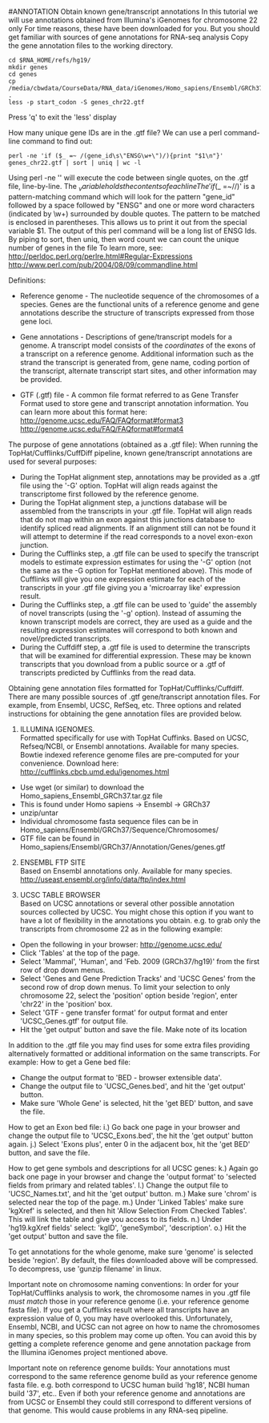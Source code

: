 #ANNOTATION
Obtain known gene/transcript annotations
In this tutorial we will use annotations obtained from Illumina's iGenomes for chromosome 22 only
For time reasons, these have been downloaded for you.
But you should get familiar with sources of gene annotations for RNA-seq analysis
Copy the gene annotation files to the working directory. 
	
	cd $RNA_HOME/refs/hg19/
	mkdir genes
	cd genes
	cp /media/cbwdata/CourseData/RNA_data/iGenomes/Homo_sapiens/Ensembl/GRCh37/Annotation/Genes/genes_chr22.gtf .
	less -p start_codon -S genes_chr22.gtf
Press 'q' to exit the 'less' display
	
How many unique gene IDs are in the .gtf file?
We can use a perl command-line command to find out:

	perl -ne 'if ($_ =~ /(gene_id\s\"ENSG\w+\")/){print "$1\n"}' genes_chr22.gtf | sort | uniq | wc -l
	
Using perl -ne '' will execute the code between single quotes, on the .gtf file, line-by-line.
The $_ variable holds the contents of each line
The 'if ($_ =~//)' is a pattern-matching command which will look for the pattern "gene_id" followed by a space followed by "ENSG" and one or more word characters (indicated by \w+) surrounded by double quotes.
The pattern to be matched is enclosed in parentheses. This allows us to print it out from the special variable $1.
The output of this perl command will be a long list of ENSG Ids. By piping to sort, then uniq, then word count we can count the unique number of genes in the file
To learn more, see:
http://perldoc.perl.org/perlre.html#Regular-Expressions
http://www.perl.com/pub/2004/08/09/commandline.html
	
	
Definitions:
- Reference genome - The nucleotide sequence of the chromosomes of a species.  Genes are the functional units of a reference genome and gene annotations describe the structure of transcripts expressed from those gene loci.  

- Gene annotations - Descriptions of gene/transcript models for a genome.  A transcript model consists of the *coordinates* of the exons of a transcript on a reference genome.  Additional information such as the strand the transcript is generated from, gene name, coding portion of the transcript, alternate transcript start sites, and other information may be provided.

- GTF (.gtf) file - A common file format referred to as Gene Transfer Format used to store gene and transcript annotation information.  You can learn more about this format here:
http://genome.ucsc.edu/FAQ/FAQformat#format3
http://genome.ucsc.edu/FAQ/FAQformat#format4
	
The purpose of gene annotations (obtained as a .gtf file):
When running the TopHat/Cufflinks/CuffDiff pipeline, known gene/transcript annotations are used for several purposes:
* During the TopHat alignment step, annotations may be provided as a .gtf file using the '-G' option.  TopHat will align reads against the transcriptome first followed by the reference genome.
* During the TopHat alignment step, a junctions database will be assembled from the transcripts in your .gtf file.  TopHat will align reads that do not map within an exon against this junctions database to identify spliced read alignments.  If an alignment still can not be found it will attempt to determine if the read corresponds to a novel exon-exon junction.
* During the Cufflinks step, a .gtf file can be used to specify the transcript models to estimate expression estimates for using the '-G' option (not the same as the -G option for TopHat mentioned above).  This mode of Cufflinks will give you one expression estimate for each of the transcripts in your .gtf file giving you a 'microarray like' expression result.
* During the Cufflinks step, a .gtf file can be used to 'guide' the assembly of novel transcripts (using the '-g' option).  Instead of assuming the known transcript models are correct, they are used as a guide and the resulting expression estimates will correspond to both known and novel/predicted transcripts.
* During the Cuffdiff step, a .gtf file is used to determine the transcripts that will be examined for differential expression.  These may be known transcripts that you download from a public source or a .gtf of transcripts predicted by Cufflinks from the read data.
	
Obtaining gene annotation files formatted for TopHat/Cufflinks/Cuffdiff.
There are many possible sources of .gtf gene/transcript annotation files.  For example, from Ensembl, UCSC, RefSeq, etc.  Three options and related instructions for obtaining the gene annotation files are provided below.
	
1. ILLUMINA IGENOMES.  
Formatted specifically for use with TopHat Cuffinks.  Based on UCSC, Refseq/NCBI, or Ensembl annotations.  Available for many species.  Bowtie indexed reference genome files are pre-computed for your convenience.  Download here:
http://cufflinks.cbcb.umd.edu/igenomes.html
  * Use wget (or similar) to download the Homo_sapiens_Ensembl_GRCh37.tar.gz file 
  * This is found under Homo sapiens -> Ensembl -> GRCh37
  * unzip/untar
  * Individual chromosome fasta sequence files can be in Homo_sapiens/Ensembl/GRCh37/Sequence/Chromosomes/
  * GTF file can be found in Homo_sapiens/Ensembl/GRCh37/Annotation/Genes/genes.gtf
	
2. ENSEMBL FTP SITE  
Based on Ensembl annotations only.  Available for many species.
http://useast.ensembl.org/info/data/ftp/index.html
	
3. UCSC TABLE BROWSER  
Based on UCSC annotations or several other possible annotation sources collected by UCSC. You might chose this option if you want to have a lot of flexibility in the annotations you obtain.  e.g. to grab only the transcripts from chromosome 22 as in the following example:
  * Open the following in your browser: http://genome.ucsc.edu/
  * Click 'Tables' at the top of the page.
  * Select 'Mammal', 'Human', and 'Feb. 2009 (GRCh37/hg19)' from the first row of drop down menus.
  * Select 'Genes and Gene Prediction Tracks' and 'UCSC Genes' from the second row of drop down menus.
    To limit your selection to only chromosome 22, select the 'position' option beside 'region', enter 'chr22' in the 'position' box.
  * Select 'GTF - gene transfer format' for output format and enter 'UCSC_Genes.gtf' for output file.
  * Hit the 'get output' button and save the file.  Make note of its location
	
In addition to the .gtf file you may find uses for some extra files providing alternatively formatted or additional information on the same transcripts.  For example:
How to get a Gene bed file:
  * Change the output format to 'BED - browser extensible data'.
  * Change the output file to 'UCSC_Genes.bed', and hit the 'get output' button.
  * Make sure 'Whole Gene' is selected, hit the 'get BED' button, and save the file.
	
How to get an Exon bed file:
i.) Go back one page in your browser and change the output file to 'UCSC_Exons.bed', the hit the 'get output' button again.
j.) Select 'Exons plus', enter 0 in the adjacent box, hit the 'get BED' button, and save the file.
	
How to get gene symbols and descriptions for all UCSC genes:
k.) Again go back one page in your browser and change the 'output format' to 'selected fields from primary and related tables'.
l.) Change the output file to 'UCSC_Names.txt', and hit the 'get output' button.
m.) Make sure 'chrom' is selected near the top of the page.
m.) Under 'Linked Tables' make sure 'kgXref' is selected, and then hit 'Allow Selection From Checked Tables'.  This will link the table and give you access to its fields.
n.) Under 'hg19.kgXref fields' select: 'kgID', 'geneSymbol', 'description'. 
o.) Hit the 'get output' button and save the file.
	
To get annotations for the whole genome, make sure 'genome' is selected beside 'region'.
By default, the files downloaded above will be compressed.  To decompress, use 'gunzip filename' in linux.
	
Important note on chromosome naming conventions:
In order for your TopHat/Cufflinks analysis to work, the chromosome names in you .gtf file *must match* those in your reference genome (i.e. your reference genome fasta file).  If you get a Cufflinks result where all transcripts have an expression value of 0, you may have overlooked this.  Unfortunately, Ensembl, NCBI, and UCSC can not agree on how to name the chromosomes in many species, so this problem may come up often.  You can avoid this by getting a complete reference genome and gene annotation package from the Illumina iGenomes project mentioned above.
	
Important note on reference genome builds:
Your annotations must correspond to the same reference genome build as your reference genome fasta file.  e.g. both correspond to UCSC human build 'hg18', NCBI human build '37', etc..  Even if both your reference genome and annotations are from UCSC or Ensembl they could still correspond to different versions of that genome.  This would cause problems in any RNA-seq pipeline.
	